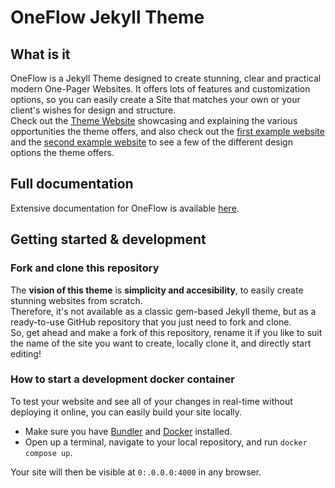 # OneFlow Jekyll Theme

## What is it
OneFlow is a Jekyll Theme designed to create stunning, clear and practical modern One-Pager Websites. 
It offers lots of features and customization options, so you can easily create a Site that matches your own or your client's wishes for design and structure.  
Check out the [Theme Website](https://oneflow-jekyll-theme.github.io/) showcasing and explaining the various opportunities the theme offers, and also check out the [first example website](https://oneflow-jekyll-theme-example-one.github.io/) and the [second example website](https://oneflow-jekyll-theme-example-two.github.io/) to see a few of the different design options the theme offers.  

## Full documentation
Extensive documentation for OneFlow is available [here](https://perstarke-webdev.de/oneflow-jekyll-theme).

## Getting started & development 

### Fork and clone this repository
The **vision of this theme** is **simplicity and accesibility**, to easily create stunning websites from scratch.  
Therefore, it's not available as a classic gem-based Jekyll theme, but as a ready-to-use GitHub repository that you just need to fork and clone.  
So, get ahead and make a fork of this repository, rename it if you like to suit the name of the site you want to create, locally clone it, and directly start editing!

### How to start a development docker container
To test your website and see all of your changes in real-time without deploying it online, you can easily build your site locally.  
- Make sure you have [Bundler](https://bundler.io/) and [Docker](https://www.docker.com/) installed.  
- Open up a terminal, navigate to your local repository, and run ```docker compose up```.

Your site will then be visible at ```0:.0.0.0:4000``` in any browser.
